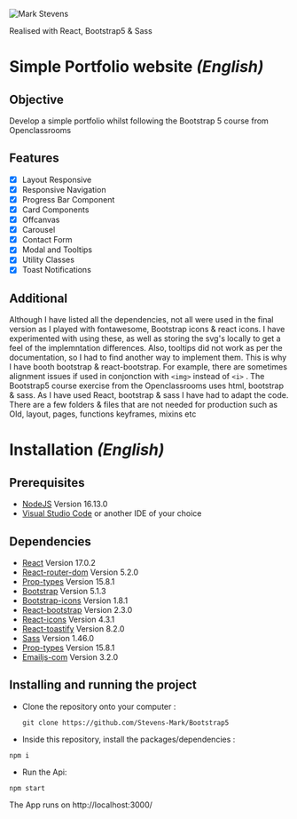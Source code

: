 ![Mark Stevens](/src/screenshot/screenshot.png)

Realised with React, Bootstrap5 & Sass 

# Simple Portfolio website *(English)*

## Objective
Develop a simple portfolio whilst following the Bootstrap 5 course from Openclassrooms

## Features
- [x] Layout Responsive
- [x] Responsive Navigation
- [x] Progress Bar Component
- [x] Card Components
- [x] Offcanvas
- [x] Carousel
- [x] Contact Form
- [x] Modal and Tooltips
- [x] Utility Classes
- [x] Toast Notifications

## Additional
Although I have listed all the dependencies, not all were used in the final version as I played with fontawesome, Bootstrap icons & react icons. I have experimented with using these, as well as storing the svg's locally to get a feel of the implemntation differences. Also, tooltips did not work as per the documentation, so I had to find another way to implement them. This is why I have booth bootstrap & react-bootstrap. For example, there are sometimes alignment issues if used in conjonction with `<img>` instead of `<i>` . The Bootstrap5 course exercise from the Openclassrooms uses html, bootstrap & sass. As I have used React, bootstrap & sass I have had to adapt the code. There are a few folders & files that are not needed for production such as Old, layout, pages, functions keyframes, mixins etc


# Installation *(English)*

## Prerequisites

- [NodeJS](https://nodejs.org/en/)  Version 16.13.0 
- [Visual Studio Code](https://code.visualstudio.com/) or another IDE of your choice

## Dependencies

- [React](https://reactjs.org/) Version 17.0.2
- [React-router-dom](https://v5.reactrouter.com/web/guides/quick-start) Version 5.2.0
- [Prop-types](https://www.npmjs.com/package/prop-types) Version 15.8.1
- [Bootstrap](https://getbootstrap.com/) Version 5.1.3
- [Bootstrap-icons](https://icons.getbootstrap.com/) Version 1.8.1
- [React-bootstrap](https://react-bootstrap.github.io/) Version 2.3.0
- [React-icons](https://react-icons.github.io/react-icons/) Version 4.3.1
- [React-toastify](https://www.npmjs.com/package/react-toastify) Version 8.2.0
- [Sass](https://sass-lang.com/) Version 1.46.0
- [Prop-types](https://www.npmjs.com/package/prop-types) Version 15.8.1
- [Emailjs-com](https://www.npmjs.com/package/emailjs-com) Version 3.2.0

## Installing and running the project

- Clone the repository onto your computer :

  `git clone https://github.com/Stevens-Mark/Bootstrap5`

- Inside this repository, install the packages/dependencies :

 `npm i`

- Run the Api:

 `npm start`

The App runs on http://localhost:3000/